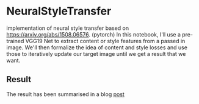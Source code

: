 # NeuralStyleTransfer
implementation of neural style transfer based on https://arxiv.org/abs/1508.06576. (pytorch)
In this notebook, I'll use a pre-trained VGG19 Net to extract content or style features from a passed in image. 
We'll then formalize the idea of content and style losses and use those to iteratively update our target image until we get a result that we want.

## Result
The result has been summarised in a blog [post](https://pswaldia.github.io/2018-12-11-second-post/)
